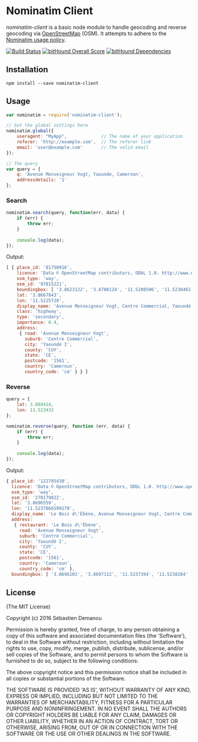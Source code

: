# Nominatim Client

_nominatim-client_ is a basic node module to handle geocoding and reverse geocoding via [OpenStreetMap](http://openstreetmap.org/) (OSM). It attempts to adhere to the [Nominatim usage policy](http://wiki.openstreetmap.org/wiki/Nominatim_usage_policy).

[![Build Status](https://travis-ci.org/demsking/nominatim-client.svg?branch=master)](https://travis-ci.org/demsking/nominatim-client)
[![bitHound Overall Score](https://www.bithound.io/github/demsking/nominatim-client/badges/score.svg)](https://www.bithound.io/github/demsking/nominatim-client)
[![bitHound Dependencies](https://www.bithound.io/github/demsking/nominatim-client/badges/dependencies.svg)](https://www.bithound.io/github/demsking/nominatim-client/master/dependencies/npm)

## Installation

```shell
npm install --save nominatim-client
```

## Usage
```js
var nominatim = require('nominatim-client');

// Set the global settings here
nominatim.global({
    useragent: "MyApp",             // The name of your application
    referer: 'http://example.com',  // The referer link
    email: 'user@example.com'       // The valid email
});

// The query
var query = {
    q: 'Avenue Monseigneur Vogt, Yaounde, Cameroon',
    addressdetails: '1'
};
```

### Search

```js
nominatim.search(query, function(err, data) {
    if (err) {
        throw err;
    }
    
    console.log(data);
});
```

Output:
```js
[ { place_id: '81750916',
    licence: 'Data © OpenStreetMap contributors, ODbL 1.0. http://www.openstreetmap.org/copyright',
    osm_type: 'way',
    osm_id: '97815221',
    boundingbox: [ '3.8623122', '3.8708124', '11.5208506', '11.5238461' ],
    lat: '3.8667843',
    lon: '11.5225728',
    display_name: 'Avenue Monseigneur Vogt, Centre Commercial, Yaoundé I, CUY, Mfoundi, CE, 1561, Cameroun',
    class: 'highway',
    type: 'secondary',
    importance: 0.4,
    address:
     { road: 'Avenue Monseigneur Vogt',
       suburb: 'Centre Commercial',
       city: 'Yaoundé I',
       county: 'CUY',
       state: 'CE',
       postcode: '1561',
       country: 'Cameroun',
       country_code: 'cm' } } ]
```

### Reverse

```js
query = {
    lat: 3.869414,
    lon: 11.523433
};

nominatim.reverse(query, function (err, data) {
    if (err) {
        throw err;
    }
    
    console.log(data);
});
```

Output:

```js
{ place_id: '122705430',
  licence: 'Data © OpenStreetMap contributors, ODbL 1.0. http://www.openstreetmap.org/copyright',
  osm_type: 'way',
  osm_id: '270179822',
  lat: '3.8696559',
  lon: '11.5237866599278',
  display_name: 'Le Bois d\'Ébène, Avenue Monseigneur Vogt, Centre Commercial, Yaoundé I, CUY, Mfoundi, CE, 1561, Cameroun',
  address:
   { restaurant: 'Le Bois d\'Ébène',
     road: 'Avenue Monseigneur Vogt',
     suburb: 'Centre Commercial',
     city: 'Yaoundé I',
     county: 'CUY',
     state: 'CE',
     postcode: '1561',
     country: 'Cameroun',
     country_code: 'cm' },
  boundingbox: [ '3.8696101', '3.8697112', '11.5237394', '11.5238284' ] }
```

## License 

(The MIT License)

Copyright (c) 2016 Sébastien Demanou

Permission is hereby granted, free of charge, to any person obtaining
a copy of this software and associated documentation files (the
'Software'), to deal in the Software without restriction, including
without limitation the rights to use, copy, modify, merge, publish,
distribute, sublicense, and/or sell copies of the Software, and to
permit persons to whom the Software is furnished to do so, subject to
the following conditions:

The above copyright notice and this permission notice shall be
included in all copies or substantial portions of the Software.

THE SOFTWARE IS PROVIDED 'AS IS', WITHOUT WARRANTY OF ANY KIND,
EXPRESS OR IMPLIED, INCLUDING BUT NOT LIMITED TO THE WARRANTIES OF
MERCHANTABILITY, FITNESS FOR A PARTICULAR PURPOSE AND NONINFRINGEMENT.
IN NO EVENT SHALL THE AUTHORS OR COPYRIGHT HOLDERS BE LIABLE FOR ANY
CLAIM, DAMAGES OR OTHER LIABILITY, WHETHER IN AN ACTION OF CONTRACT,
TORT OR OTHERWISE, ARISING FROM, OUT OF OR IN CONNECTION WITH THE
SOFTWARE OR THE USE OR OTHER DEALINGS IN THE SOFTWARE.
